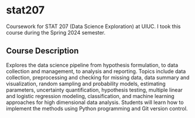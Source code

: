 # stat207
Coursework for STAT 207 (Data Science Exploration) at UIUC. I took this course during the Spring 2024 semester.

## Course Description
Explores the data science pipeline from hypothesis formulation, to data collection and management, to analysis and reporting. Topics include data collection, preprocessing and checking for missing data, data summary and visualization, random sampling and probability models, estimating parameters, uncertainty quantification, hypothesis testing, multiple linear and logistic regression modeling, classification, and machine learning approaches for high dimensional data analysis. Students will learn how to implement the methods using Python programming and Git version control.
